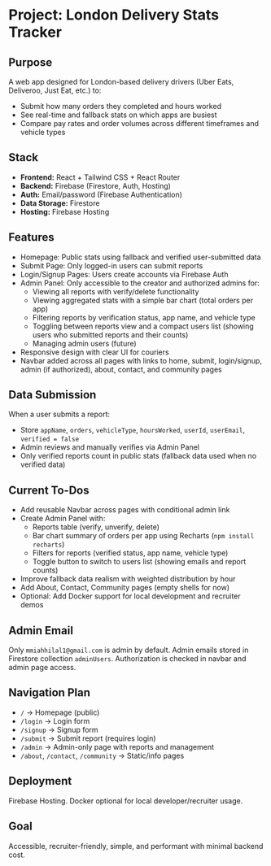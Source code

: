 # Project: London Delivery Stats Tracker

## Purpose
A web app designed for London-based delivery drivers (Uber Eats, Deliveroo, Just Eat, etc.) to:
- Submit how many orders they completed and hours worked
- See real-time and fallback stats on which apps are busiest
- Compare pay rates and order volumes across different timeframes and vehicle types

## Stack
- **Frontend:** React + Tailwind CSS + React Router
- **Backend:** Firebase (Firestore, Auth, Hosting)
- **Auth:** Email/password (Firebase Authentication)
- **Data Storage:** Firestore
- **Hosting:** Firebase Hosting

## Features
- Homepage: Public stats using fallback and verified user-submitted data
- Submit Page: Only logged-in users can submit reports
- Login/Signup Pages: Users create accounts via Firebase Auth
- Admin Panel: Only accessible to the creator and authorized admins for:
  - Viewing all reports with verify/delete functionality
  - Viewing aggregated stats with a simple bar chart (total orders per app)
  - Filtering reports by verification status, app name, and vehicle type
  - Toggling between reports view and a compact users list (showing users who submitted reports and their counts)
  - Managing admin users (future)
- Responsive design with clear UI for couriers
- Navbar added across all pages with links to home, submit, login/signup, admin (if authorized), about, contact, and community pages

## Data Submission
When a user submits a report:
- Store `appName`, `orders`, `vehicleType`, `hoursWorked`, `userId`, `userEmail`, `verified = false`
- Admin reviews and manually verifies via Admin Panel
- Only verified reports count in public stats (fallback data used when no verified data)

## Current To-Dos
- Add reusable Navbar across pages with conditional admin link
- Create Admin Panel with:
  - Reports table (verify, unverify, delete)
  - Bar chart summary of orders per app using Recharts (`npm install recharts`)
  - Filters for reports (verified status, app name, vehicle type)
  - Toggle button to switch to users list (showing emails and report counts)
- Improve fallback data realism with weighted distribution by hour
- Add About, Contact, Community pages (empty shells for now)
- Optional: Add Docker support for local development and recruiter demos

## Admin Email
Only `mmiahhilal1@gmail.com` is admin by default. Admin emails stored in Firestore collection `adminUsers`. Authorization is checked in navbar and admin page access.

## Navigation Plan
- `/` → Homepage (public)
- `/login` → Login form
- `/signup` → Signup form
- `/submit` → Submit report (requires login)
- `/admin` → Admin-only page with reports and management
- `/about`, `/contact`, `/community` → Static/info pages

## Deployment
Firebase Hosting. Docker optional for local developer/recruiter usage.

## Goal
Accessible, recruiter-friendly, simple, and performant with minimal backend cost.
